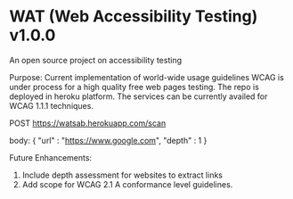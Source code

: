 # WAT (Web Accessibility Testing) v1.0.0
An open source project on accessibility testing

Purpose: Current implementation of world-wide usage guidelines WCAG is under process for a high quality free web pages testing.
The repo is deployed in heroku platform. The services can be currently availed for WCAG 1.1.1 techniques.

POST https://watsab.herokuapp.com/scan

body:
{
  "url" : "https://www.google.com",
  "depth" : 1
}

Future Enhancements:
1. Include depth assessment for websites to extract links
2. Add scope for WCAG 2.1 A conformance level guidelines.

